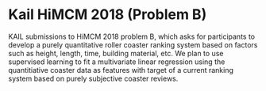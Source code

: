 # Kail HiMCM 2018 (Problem B)
KAIL submissions to HiMCM 2018 problem B, which asks for participants to develop a purely quantitative roller coaster ranking system based on factors such as height, length, time, building material, etc. We plan to use supervised learning to fit a multivariate linear regression using the quantitiative coaster data as features with target of a current ranking system based on purely subjective coaster reviews. 
